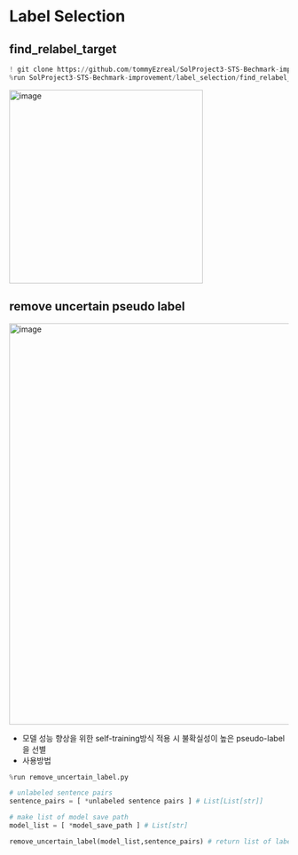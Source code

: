 # Label Selection 

## find_relabel_target
```python
! git clone https://github.com/tommyEzreal/SolProject3-STS-Bechmark-improvement/
%run SolProject3-STS-Bechmark-improvement/label_selection/find_relabel_target.py
```
<img width="349" alt="image" src="https://user-images.githubusercontent.com/100064247/226592917-e73d5b79-0e28-4fd2-9a11-959b6052ac91.png">







## remove uncertain pseudo label

<img width="724" alt="image" src="https://user-images.githubusercontent.com/100064247/226709281-e907b209-a596-4422-9b6d-0d51022194bf.png">

- 모델 성능 향상을 위한 self-training방식 적용 시 불확실성이 높은 pseudo-label을 선별 
- 사용방법

```python
%run remove_uncertain_label.py
```

```python
# unlabeled sentence pairs
sentence_pairs = [ *unlabeled sentence pairs ] # List[List[str]]

# make list of model save path
model_list = [ *model_save_path ] # List[str]

remove_uncertain_label(model_list,sentence_pairs) # return list of labels:float

```

